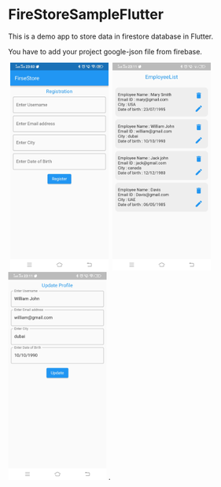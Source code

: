 # FireStoreSampleFlutter
This is a demo app to store data in firestore database in Flutter.

You have to add your project google-json file from firebase.



<img src = "" width ="200" >  <img src = "https://github.com/Priyank3032/FireStoreSampleFlutter/blob/main/assets/images/registration.jpg"  width ="200" >
<img src = "" width ="200" >  <img src = "https://github.com/Priyank3032/FireStoreSampleFlutter/blob/main/assets/images/employee_list.jpg"  width ="200" >
<img src = "" width ="200" >  <img src = "https://github.com/Priyank3032/FireStoreSampleFlutter/blob/main/assets/images/update_profile.jpg"  width ="200" >
.
